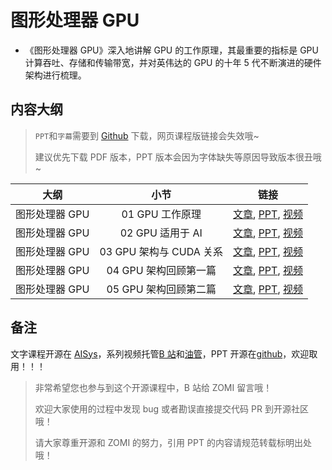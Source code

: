 <!--Copyright 适用于[License](https://github.com/chenzomi12/AIFoundation)版权许可-->

# 图形处理器 GPU

- 《图形处理器 GPU》深入地讲解 GPU 的工作原理，其最重要的指标是 GPU 计算吞吐、存储和传输带宽，并对英伟达的 GPU 的十年 5 代不断演进的硬件架构进行梳理。

## 内容大纲

> `PPT`和`字幕`需要到 [Github](https://github.com/chenzomi12/AIFoundation) 下载，网页课程版链接会失效哦~
> 
> 建议优先下载 PDF 版本，PPT 版本会因为字体缺失等原因导致版本很丑哦~

| 大纲 | 小节 | 链接 |
|:--:|:--:|:--:|
| 图形处理器 GPU | 01 GPU 工作原理 | [文章](./01Works.md), [PPT](./01Works.pdf), [视频](https://www.bilibili.com/video/BV1bm4y1m7Ki/) |
| 图形处理器 GPU | 02 GPU 适用于 AI | [文章](./02Principle.md), [PPT](./02Principle.pdf), [视频](https://www.bilibili.com/video/BV1Ms4y1N7RL/)  |
| 图形处理器 GPU | 03 GPU 架构与 CUDA 关系 | [文章](./03Concept.md), [PPT](./03Concept.pdf), [视频](https://www.bilibili.com/video/BV1Kk4y1Y7op/) |
| 图形处理器 GPU | 04 GPU 架构回顾第一篇 | [文章](./04History.md), [PPT](./04Fermi.pdf), [视频](https://www.bilibili.com/video/BV1x24y1F7kY/) |
| 图形处理器 GPU | 05 GPU 架构回顾第二篇 | [文章](./04History.md), [PPT](./05Turing.pdf), [视频](https://www.bilibili.com/video/BV1mm4y1C7fg/) |

## 备注

文字课程开源在 [AISys](https://chenzomi12.github.io/)，系列视频托管[B 站](https://space.bilibili.com/517221395)和[油管](https://www.youtube.com/@ZOMI666/videos)，PPT 开源在[github](https://github.com/chenzomi12/AIFoundation)，欢迎取用！！！

> 非常希望您也参与到这个开源课程中，B 站给 ZOMI 留言哦！
> 
> 欢迎大家使用的过程中发现 bug 或者勘误直接提交代码 PR 到开源社区哦！
>
> 请大家尊重开源和 ZOMI 的努力，引用 PPT 的内容请规范转载标明出处哦！